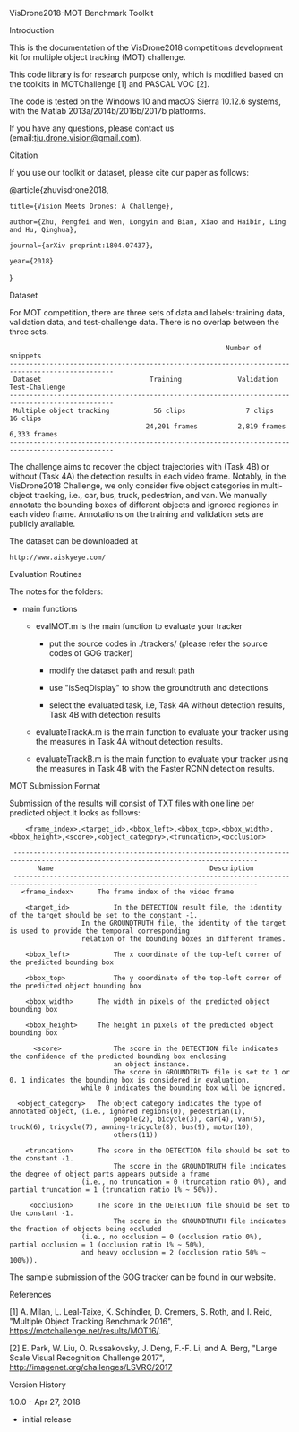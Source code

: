 VisDrone2018-MOT Benchmark Toolkit 

Introduction

This is the documentation of the VisDrone2018 competitions development kit for multiple object tracking (MOT) challenge.

This code library is for research purpose only, which is modified based on the toolkits in MOTChallenge [1] and PASCAL VOC [2]. 

The code is tested on the Windows 10 and macOS Sierra 10.12.6 systems, with the Matlab 2013a/2014b/2016b/2017b platforms.

If you have any questions, please contact us (email:tju.drone.vision@gmail.com).

Citation

If you use our toolkit or dataset, please cite our paper as follows:

@article{zhuvisdrone2018,

    title={Vision Meets Drones: A Challenge},

    author={Zhu, Pengfei and Wen, Longyin and Bian, Xiao and Haibin, Ling and Hu, Qinghua},

    journal={arXiv preprint:1804.07437},

    year={2018}

}


Dataset

For MOT competition, there are three sets of data and labels: training data, validation data, 
and test-challenge data. There is no overlap between the three sets. 

                                                          Number of snippets
    ------------------------------------------------------------------------------------------------
     Dataset                           Training              Validation            Test-Challenge
    ------------------------------------------------------------------------------------------------
     Multiple object tracking           56 clips               7 clips                16 clips
                                      24,201 frames          2,819 frames           6,333 frames
    ------------------------------------------------------------------------------------------------
    
The challenge aims to recover the object trajectories with (Task 4B) or without (Task 4A) the detection results in each video frame. Notably, in the VisDrone2018 Challenge, we only consider five object categories in multi-object tracking, i.e., car, bus, truck, pedestrian, and van. We manually annotate the bounding boxes of different objects and ignored regiones in each video frame. Annotations on the training and validation sets are publicly available.

The dataset can be downloaded at

    http://www.aiskyeye.com/
 

Evaluation Routines

The notes for the folders:
* main functions
	* evalMOT.m is the main function to evaluate your tracker
	    
	    * put the source codes in ./trackers/ (please refer the source codes of GOG tracker) 
	    
	    * modify the dataset path and result path
	    
	    * use "isSeqDisplay" to show the groundtruth and detections 
	    
	    * select the evaluated task, i.e, Task 4A without detection results, Task 4B with detection results
        
  * evaluateTrackA.m is the main function to evaluate your tracker using the measures in Task 4A without detection results.   
  
  * evaluateTrackB.m is the main function to evaluate your tracker using the measures in Task 4B with the Faster RCNN detection results.    
  
MOT Submission Format

Submission of the results will consist of TXT files with one line per predicted object.It looks as follows:

        <frame_index>,<target_id>,<bbox_left>,<bbox_top>,<bbox_width>,<bbox_height>,<score>,<object_category>,<truncation>,<occlusion>

     -----------------------------------------------------------------------------------------------------------------------------------
           Name	                                      Description
     -----------------------------------------------------------------------------------------------------------------------------------
       <frame_index>	  The frame index of the video frame
       
        <target_id>	          In the DETECTION result file, the identity of the target should be set to the constant -1.
   			          In the GROUNDTRUTH file, the identity of the target is used to provide the temporal corresponding 
			          relation of the bounding boxes in different frames.
				  
        <bbox_left>	          The x coordinate of the top-left corner of the predicted bounding box
	
        <bbox_top>	          The y coordinate of the top-left corner of the predicted object bounding box
	
        <bbox_width>	  The width in pixels of the predicted object bounding box
	
        <bbox_height>	  The height in pixels of the predicted object bounding box
	
          <score>	          The score in the DETECTION file indicates the confidence of the predicted bounding box enclosing 
	                          an object instance.
                              The score in GROUNDTRUTH file is set to 1 or 0. 1 indicates the bounding box is considered in evaluation, 
			          while 0 indicates the bounding box will be ignored.
				  
      <object_category>	  The object category indicates the type of annotated object, (i.e., ignored regions(0), pedestrian(1), 
                              people(2), bicycle(3), car(4), van(5), truck(6), tricycle(7), awning-tricycle(8), bus(9), motor(10), 
                              others(11))
			      
        <truncation>	  The score in the DETECTION file should be set to the constant -1.
                              The score in the GROUNDTRUTH file indicates the degree of object parts appears outside a frame 
			          (i.e., no truncation = 0 (truncation ratio 0%), and partial truncation = 1 (truncation ratio 1% ~ 50%)).
			      
         <occlusion>	  The score in the DETECTION file should be set to the constant -1.
                              The score in the GROUNDTRUTH file indicates the fraction of objects being occluded 
			          (i.e., no occlusion = 0 (occlusion ratio 0%), partial occlusion = 1 (occlusion ratio 1% ~ 50%), 
			          and heavy occlusion = 2 (occlusion ratio 50% ~ 100%)).

The sample submission of the GOG tracker can be found in our website.


References

[1] A. Milan, L. Leal-Taixe, K. Schindler, D. Cremers, S. Roth, and I. Reid, "Multiple Object Tracking Benchmark 2016", https://motchallenge.net/results/MOT16/.

[2] E. Park, W. Liu, O. Russakovsky, J. Deng, F.-F. Li, and A. Berg, "Large Scale Visual Recognition Challenge 2017", http://imagenet.org/challenges/LSVRC/2017

Version History

1.0.0 - Apr 27, 2018
  - initial release
  
